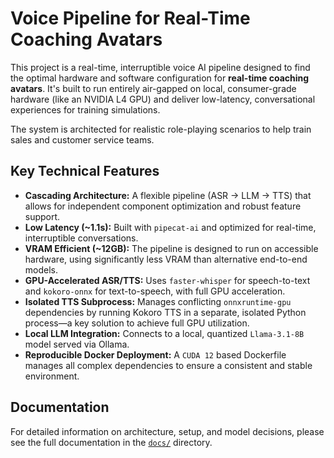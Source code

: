 # Voice Pipeline for Real-Time Coaching Avatars

This project is a real-time, interruptible voice AI pipeline designed to find the optimal hardware and software configuration for **real-time coaching avatars**. It's built to run entirely air-gapped on local, consumer-grade hardware (like an NVIDIA L4 GPU) and deliver low-latency, conversational experiences for training simulations.

The system is architected for realistic role-playing scenarios to help train sales and customer service teams.

## Key Technical Features

*   **Cascading Architecture:** A flexible pipeline (ASR → LLM → TTS) that allows for independent component optimization and robust feature support.
*   **Low Latency (~1.1s):** Built with `pipecat-ai` and optimized for real-time, interruptible conversations.
*   **VRAM Efficient (~12GB):** The pipeline is designed to run on accessible hardware, using significantly less VRAM than alternative end-to-end models.
*   **GPU-Accelerated ASR/TTS:** Uses `faster-whisper` for speech-to-text and `kokoro-onnx` for text-to-speech, with full GPU acceleration.
*   **Isolated TTS Subprocess:** Manages conflicting `onnxruntime-gpu` dependencies by running Kokoro TTS in a separate, isolated Python process—a key solution to achieve full GPU utilization.
*   **Local LLM Integration:** Connects to a local, quantized `Llama-3.1-8B` model served via Ollama.
*   **Reproducible Docker Deployment:** A `CUDA 12` based Dockerfile manages all complex dependencies to ensure a consistent and stable environment.

## Documentation

For detailed information on architecture, setup, and model decisions, please see the full documentation in the [`docs/`](./docs/README.md) directory.


